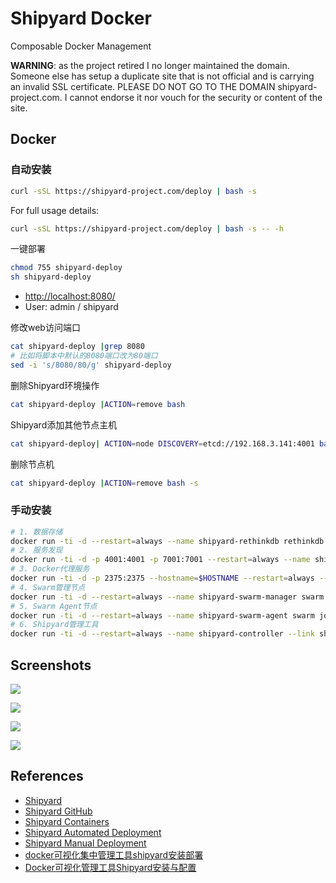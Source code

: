 # Shipyard Docker

Composable Docker Management

**WARNING**: as the project retired I no longer maintained the domain. Someone else has setup a duplicate site that is not official and is carrying an invalid SSL certificate. PLEASE DO NOT GO TO THE DOMAIN shipyard-project.com. I cannot endorse it nor vouch for the security or content of the site.

## Docker
### 自动安装
```sh
curl -sSL https://shipyard-project.com/deploy | bash -s
```

For full usage details:
```sh
curl -sSL https://shipyard-project.com/deploy | bash -s -- -h
```

一键部署
```sh
chmod 755 shipyard-deploy
sh shipyard-deploy
```
- [http://localhost:8080/](http://localhost:8080/)
- User: admin / shipyard

修改web访问端口
```sh
cat shipyard-deploy |grep 8080
# 比如将脚本中默认的8080端口改为80端口
sed -i 's/8080/80/g' shipyard-deploy
```

删除Shipyard环境操作
```sh
cat shipyard-deploy |ACTION=remove bash
```

Shipyard添加其他节点主机
```sh
cat shipyard-deploy| ACTION=node DISCOVERY=etcd://192.168.3.141:4001 bash
```

删除节点机
```sh
cat shipyard-deploy |ACTION=remove bash -s
```

### 手动安装
```sh
# 1. 数据存储
docker run -ti -d --restart=always --name shipyard-rethinkdb rethinkdb
# 2. 服务发现
docker run -ti -d -p 4001:4001 -p 7001:7001 --restart=always --name shipyard-discovery microbox/etcd -name discovery
# 3. Docker代理服务
docker run -ti -d -p 2375:2375 --hostname=$HOSTNAME --restart=always --name shipyard-proxy -v /var/run/docker.sock:/var/run/docker.sock -e PORT=2375 shipyard/docker-proxy
# 4. Swarm管理节点
docker run -ti -d --restart=always --name shipyard-swarm-manager swarm manage --host tcp://0.0.0.0:3375 etcd://<IP-OF-HOST>:4001
# 5. Swarm Agent节点
docker run -ti -d --restart=always --name shipyard-swarm-agent swarm join --addr <ip-of-host>:2375 etcd://<ip-of-host>:4001
# 6. Shipyard管理工具
docker run -ti -d --restart=always --name shipyard-controller --link shipyard-rethinkdb:rethinkdb --link shipyard-swarm-manager:swarm -p 8080:8080 shipyard/shipyard server -d tcp://swarm:3375
```

## Screenshots
![](https://shipyard-project.com/wp-content/uploads/2019/02/containers-main.png)

![](https://shipyard-project.com/wp-content/uploads/2019/02/containers-detail.png)

![](https://shipyard-project.com/wp-content/uploads/2019/02/containers-stats.png)

![](https://shipyard-project.com/wp-content/uploads/2019/02/containers-console.png)

## References
- [Shipyard](https://shipyard-project.com/)
- [Shipyard GitHub](https://github.com/shipyard/shipyard)
- [Shipyard Containers](https://shipyard-project.com/containers/)
- [Shipyard Automated Deployment](https://shipyard-project.com/automated-deployment/)
- [Shipyard Manual Deployment](https://shipyard-project.com/manual-deployment/)
- [docker可视化集中管理工具shipyard安装部署](https://www.cnblogs.com/heyongboke/p/10837503.html)
- [Docker可视化管理工具Shipyard安装与配置](https://www.jianshu.com/p/497615077c71)